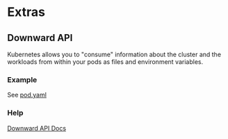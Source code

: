 # Extras

## Downward API

Kubernetes allows you to "consume" information about the cluster and the workloads from within your pods as files and environment variables.

### Example

See [pod.yaml](./pod.yaml)

### Help

[Downward API Docs](https://kubernetes.io/docs/tasks/inject-data-application/downward-api-volume-expose-pod-information/)
